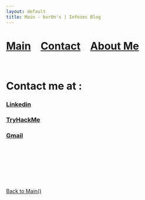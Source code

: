 ```yaml
---
layout: default
title: Main - bvr0n's | Infosec Blog
---
```


# [Main](./index.md) &nbsp;&nbsp;   [Contact](./contact.md) &nbsp;&nbsp; [About Me](./aboutme.md) <br>

<br>


# Contact me at :

### [Linkedin](https://www.linkedin.com/in/taha-el-ghadraoui-5921771a5/)

### [TryHackMe](https://tryhackme.com/p/bvr0n)

### [Gmail](elghadtaha@gmail.com)


<br>
<br>
<br>
<br>
<br>
<br>

[Back to Main()](./index.md)

<br>
